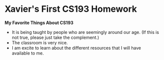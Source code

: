 # Xavier's First CS193 Homework

**My Favorite Things About CS193**
- It is being taught by people who are seemingly around our age. (If this is not true, please just take the complement.)
- The classroom is very nice.
- I am excite to learn about the different resources that I will have available to me.
